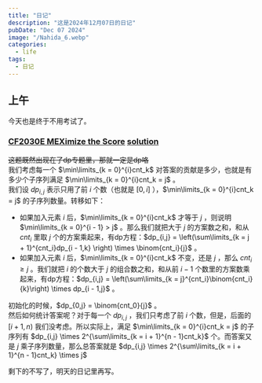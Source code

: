 ```yaml
---
title: "日记"
description: "这是2024年12月07日的日记"
pubDate: "Dec 07 2024"
image: "/Nahida_6.webp"
categories:
  - life
tags:
  - 日记
---
```


## 上午
今天也是终于不用考试了。

### <a href = "http://codeforces.com/problemset/problem/2030/E" target = "_blank">CF2030E MEXimize the Score</a> <a href = "https://www.luogu.com.cn/article/1c1j0fil" target = "_blank">solution</a>
~~这题既然出现在了dp专题里，那就一定是dp咯~~  
我们考虑每一个 $\min\limits_{k = 0}^{i}cnt_k$ 对答案的贡献是多少，也就是有多少个子序列满足 $\min\limits_{k = 0}^{i}cnt_k = j$ 。  
我们设 $dp_{i,j}$ 表示只用了前 $i$ 个数（也就是 $[0,i]$ ），$\min\limits_{k = 0}^{i}cnt_k = j$ 的子序列数量。转移如下：  
- 如果加入元素 $i$ 后，$\min\limits_{k = 0}^{i}cnt_k$ 才等于 $j$ ，则说明 $\min\limits_{k = 0}^{i - 1} > j$ 。那么我们就把大于 $j$ 的方案数之和，和从 $cnt_i$ 里取 $j$ 个的方案乘起来，有dp方程：$dp_{i,j} = \left(\sum\limits_{k = j + 1}^{cnt_i}dp_{i - 1,k} \right) \times \binom{cnt_i}{j}$ 。
- 如果加入元素 $i$ 后，$\min\limits_{k = 0}^{i}cnt_k$ 不变，还是 $j$ ，那么 $cnt_i \ge j$ 。我们就把 $i$ 的个数大于 $j$ 的组合数之和，和从前 $i - 1$ 个数里的方案数乘起来，有dp方程：$dp_{i,j} = \left(\sum\limits_{k = j}^{cnt_i}\binom{cnt_i}{k}\right) \times dp_{i - 1,j}$ 。

初始化的时候，$dp_{0,j} = \binom{cnt_0}{j}$ 。  
然后如何统计答案呢？对于每一个 $dp_{i,j}$ ，我们只考虑了前 $i$ 个数，但是，后面的 $[i + 1,n)$ 我们没考虑。所以实际上，满足 $\min\limits_{k = 0}^{i}cnt_k = j$ 的子序列有 $dp_{i,j} \times 2^{\sum\limits_{k = i + 1}^{n - 1}cnt_k}$ 个。而答案又是 $j$ 乘子序列数量，那么总答案就是 $dp_{i,j} \times 2^{\sum\limits_{k = i + 1}^{n - 1}cnt_k} \times j$

剩下的不写了，明天的日记里再写。